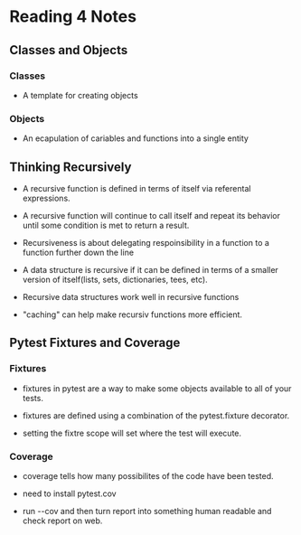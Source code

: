 # Reading 4 Notes

## Classes and Objects

### Classes

* A template for creating objects

### Objects

* An ecapulation of cariables and functions into a single entity

## Thinking Recursively

* A recursive function is defined in terms of itself via referental expressions.

* A recursive function will continue to call itself and repeat its behavior until some condition is met to return a result.

* Recursiveness is about delegating respoinsibility in a function to a function further down the line

* A data structure is recursive if it can be defined in terms of a smaller version of itself(lists, sets, dictionaries, tees, etc).

* Recursive data structures work well in recursive functions

* "caching" can help make recursiv functions more efficient.

## Pytest Fixtures and Coverage

### Fixtures

* fixtures in pytest are a way to make some objects available to all of your tests.

* fixtures are defined using a combination of the pytest.fixture decorator.

* setting the fixtre scope will set where the test will execute.

### Coverage

* coverage tells how many possibilites of the code have been tested.

* need to install pytest.cov

* run --cov and then turn report into something human readable and check report on web.

